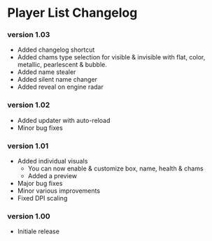 # Player List Changelog

### version 1.03
* Added changelog shortcut
* Added chams type selection for visible & invisible with flat, color, metallic, pearlescent & bubble.
* Added name stealer
* Added silent name changer
* Added reveal on engine radar

### version 1.02
* Added updater with auto-reload
* Minor bug fixes

### version 1.01
* Added individual visuals
  * You can now enable & customize box, name, health & chams 
  * Added a preview
* Major bug fixes
* Minor various improvements
* Fixed DPI scaling

### version 1.00
* Initiale release
